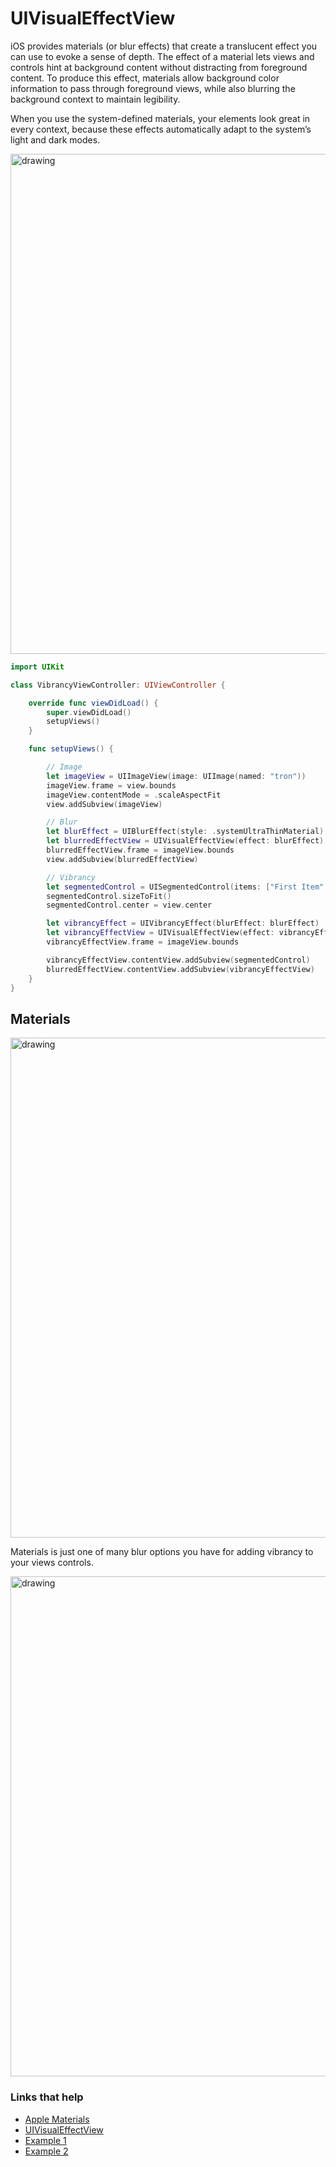 # UIVisualEffectView

iOS provides materials (or blur effects) that create a translucent effect you can use to evoke a sense of depth. The effect of a material lets views and controls hint at background content without distracting from foreground content. To produce this effect, materials allow background color information to pass through foreground views, while also blurring the background context to maintain legibility.

When you use the system-defined materials, your elements look great in every context, because these effects automatically adapt to the system’s light and dark modes.

<img src="https://github.com/jrasmusson/ios-starter-kit/blob/master/basics/UIVisualEffectView/images/example.png" alt="drawing" width="800"/>


```swift
import UIKit

class VibrancyViewController: UIViewController {

    override func viewDidLoad() {
        super.viewDidLoad()
        setupViews()
    }

    func setupViews() {

        // Image
        let imageView = UIImageView(image: UIImage(named: "tron"))
        imageView.frame = view.bounds
        imageView.contentMode = .scaleAspectFit
        view.addSubview(imageView)

        // Blur
        let blurEffect = UIBlurEffect(style: .systemUltraThinMaterial)
        let blurredEffectView = UIVisualEffectView(effect: blurEffect)
        blurredEffectView.frame = imageView.bounds
        view.addSubview(blurredEffectView)

        // Vibrancy
        let segmentedControl = UISegmentedControl(items: ["First Item", "Second Item"])
        segmentedControl.sizeToFit()
        segmentedControl.center = view.center

        let vibrancyEffect = UIVibrancyEffect(blurEffect: blurEffect)
        let vibrancyEffectView = UIVisualEffectView(effect: vibrancyEffect)
        vibrancyEffectView.frame = imageView.bounds

        vibrancyEffectView.contentView.addSubview(segmentedControl)
        blurredEffectView.contentView.addSubview(vibrancyEffectView)
    }
}
```

## Materials

<img src="https://github.com/jrasmusson/ios-starter-kit/blob/master/basics/UIVisualEffectView/images/materials.png" alt="drawing" width="800"/>

Materials is just one of many blur options you have for adding vibrancy to your views controls.

<img src="https://github.com/jrasmusson/ios-starter-kit/blob/master/basics/UIVisualEffectView/images/options.png" alt="drawing" width="800"/>


### Links that help

- [Apple Materials](https://developer.apple.com/design/human-interface-guidelines/ios/visual-design/materials/)
- [UIVisualEffectView](https://developer.apple.com/documentation/uikit/uivisualeffectview)
- [Example 1](https://www.raywenderlich.com/167-uivisualeffectview-tutorial-getting-started)
- [Example 2](https://www.hackingwithswift.com/example-code/uikit/how-to-add-blur-and-vibrancy-using-uivisualeffectview)
